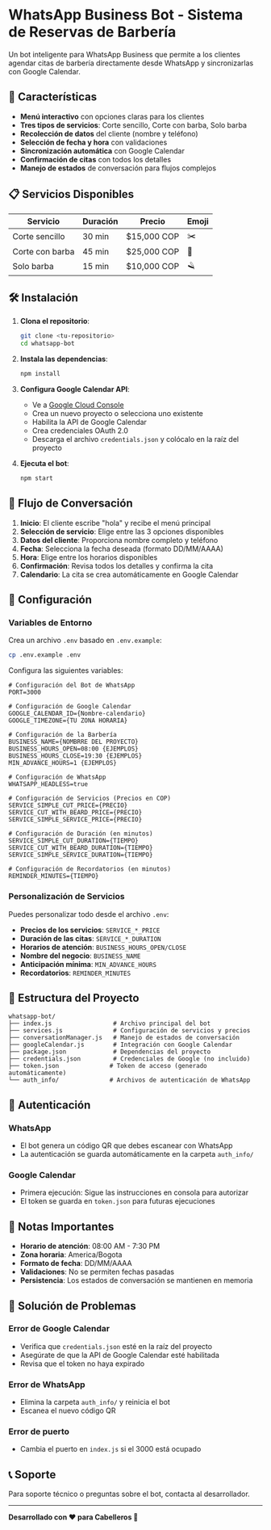 # WhatsApp Business Bot - Sistema de Reservas de Barbería

Un bot inteligente para WhatsApp Business que permite a los clientes agendar citas de barbería directamente desde WhatsApp y sincronizarlas con Google Calendar.

## 🚀 Características

- **Menú interactivo** con opciones claras para los clientes
- **Tres tipos de servicios**: Corte sencillo, Corte con barba, Solo barba
- **Recolección de datos** del cliente (nombre y teléfono)
- **Selección de fecha y hora** con validaciones
- **Sincronización automática** con Google Calendar
- **Confirmación de citas** con todos los detalles
- **Manejo de estados** de conversación para flujos complejos

## 📋 Servicios Disponibles

| Servicio | Duración | Precio | Emoji |
|----------|----------|--------|-------|
| Corte sencillo | 30 min | $15,000 COP | ✂️ |
| Corte con barba | 45 min | $25,000 COP | 🧔 |
| Solo barba | 15 min | $10,000 COP | 🪒 |

## 🛠️ Instalación

1. **Clona el repositorio**:
   ```bash
   git clone <tu-repositorio>
   cd whatsapp-bot
   ```

2. **Instala las dependencias**:
   ```bash
   npm install
   ```

3. **Configura Google Calendar API**:
   - Ve a [Google Cloud Console](https://console.cloud.google.com/)
   - Crea un nuevo proyecto o selecciona uno existente
   - Habilita la API de Google Calendar
   - Crea credenciales OAuth 2.0
   - Descarga el archivo `credentials.json` y colócalo en la raíz del proyecto

4. **Ejecuta el bot**:
   ```bash
   npm start
   ```

## 📱 Flujo de Conversación

1. **Inicio**: El cliente escribe "hola" y recibe el menú principal
2. **Selección de servicio**: Elige entre las 3 opciones disponibles
3. **Datos del cliente**: Proporciona nombre completo y teléfono
4. **Fecha**: Selecciona la fecha deseada (formato DD/MM/AAAA)
5. **Hora**: Elige entre los horarios disponibles
6. **Confirmación**: Revisa todos los detalles y confirma la cita
7. **Calendario**: La cita se crea automáticamente en Google Calendar

## 🔧 Configuración

### Variables de Entorno
Crea un archivo `.env` basado en `.env.example`:

```bash
cp .env.example .env
```

Configura las siguientes variables:

```env
# Configuración del Bot de WhatsApp
PORT=3000

# Configuración de Google Calendar
GOOGLE_CALENDAR_ID={Nombre-calendario}
GOOGLE_TIMEZONE={TU ZONA HORARIA}

# Configuración de la Barbería
BUSINESS_NAME={NOMBRRE DEL PROYECTO}
BUSINESS_HOURS_OPEN=08:00 {EJEMPLOS}
BUSINESS_HOURS_CLOSE=19:30 {EJEMPLOS}
MIN_ADVANCE_HOURS=1 {EJEMPLOS}

# Configuración de WhatsApp
WHATSAPP_HEADLESS=true

# Configuración de Servicios (Precios en COP)
SERVICE_SIMPLE_CUT_PRICE={PRECIO}
SERVICE_CUT_WITH_BEARD_PRICE={PRECIO}
SERVICE_SIMPLE_SERVICE_PRICE={PRECIO}

# Configuración de Duración (en minutos)
SERVICE_SIMPLE_CUT_DURATION={TIEMPO}
SERVICE_CUT_WITH_BEARD_DURATION={TIEMPO}
SERVICE_SIMPLE_SERVICE_DURATION={TIEMPO}

# Configuración de Recordatorios (en minutos)
REMINDER_MINUTES={TIEMPO}
```

### Personalización de Servicios
Puedes personalizar todo desde el archivo `.env`:
- **Precios de los servicios**: `SERVICE_*_PRICE`
- **Duración de las citas**: `SERVICE_*_DURATION`
- **Horarios de atención**: `BUSINESS_HOURS_OPEN/CLOSE`
- **Nombre del negocio**: `BUSINESS_NAME`
- **Anticipación mínima**: `MIN_ADVANCE_HOURS`
- **Recordatorios**: `REMINDER_MINUTES`

## 📁 Estructura del Proyecto

```
whatsapp-bot/
├── index.js                 # Archivo principal del bot
├── services.js              # Configuración de servicios y precios
├── conversationManager.js   # Manejo de estados de conversación
├── googleCalendar.js        # Integración con Google Calendar
├── package.json             # Dependencias del proyecto
├── credentials.json         # Credenciales de Google (no incluido)
├── token.json              # Token de acceso (generado automáticamente)
└── auth_info/              # Archivos de autenticación de WhatsApp
```

## 🔐 Autenticación

### WhatsApp
- El bot genera un código QR que debes escanear con WhatsApp
- La autenticación se guarda automáticamente en la carpeta `auth_info/`

### Google Calendar
- Primera ejecución: Sigue las instrucciones en consola para autorizar
- El token se guarda en `token.json` para futuras ejecuciones

## 🚨 Notas Importantes

- **Horario de atención**: 08:00 AM - 7:30 PM
- **Zona horaria**: America/Bogota
- **Formato de fecha**: DD/MM/AAAA
- **Validaciones**: No se permiten fechas pasadas
- **Persistencia**: Los estados de conversación se mantienen en memoria

## 🐛 Solución de Problemas

### Error de Google Calendar
- Verifica que `credentials.json` esté en la raíz del proyecto
- Asegúrate de que la API de Google Calendar esté habilitada
- Revisa que el token no haya expirado

### Error de WhatsApp
- Elimina la carpeta `auth_info/` y reinicia el bot
- Escanea el nuevo código QR

### Error de puerto
- Cambia el puerto en `index.js` si el 3000 está ocupado

## 📞 Soporte

Para soporte técnico o preguntas sobre el bot, contacta al desarrollador.

---

**Desarrollado con ❤️ para Cabelleros 💈**
